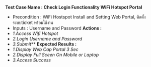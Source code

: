 **Test Case Name : Check Login Functionality WiFi Hotspot Portal**
* Precondition : WiFi Hostspot Install and Setting Web Portal, ติดตั้งระบบticket พร้อมใช้งาน
* Inputs :  Username and Password
**Actions :** 
* *1.Access  Wifi Hotspot*
* *2.Login Username and Password*
* *3.Submit***
**Expected Results :**  
* *1.Display Web Cap Portal 3 Sec*
* *2.Display Full Sceen On Mobile or Laptop* 
* *3.Access Success*


